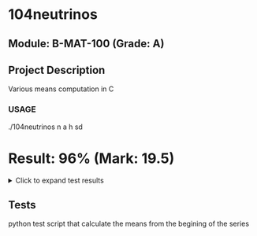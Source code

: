 # 104neutrinos

## Module: B-MAT-100 (Grade: A)

## Project Description
 Various means computation in C

### USAGE
 ./104neutrinos n a h sd
# Result: 96% (Mark: 19.5)
<details>
<summary>Click to expand test results</summary>

### basic (100% Passed)
| Test | Status |
| --- | --- |
| nothing | PASSED |
| project example 1 | PASSED |
| project example 2 | PASSED |

### eval (100% Passed)
| Test | Status |
| --- | --- |
| test 10 | PASSED |
| test 6 | PASSED |
| test 7 | PASSED |
| test 8 | PASSED |
| test 9 | PASSED |

### intermediate (100% Passed)
| Test | Status |
| --- | --- |
| test 1 | PASSED |
| test 2 | PASSED |
| test 3 | PASSED |
| test 4 | PASSED |
| test 5 | PASSED |

### mathematical rigor (75% Passed)
| Test | Status |
| --- | --- |
| division by 0 | FAILURE |
| negative sd | PASSED |
| null h | PASSED |
| real n | PASSED |

### rigor (100% Passed)
| Test | Status |
| --- | --- |
| negative n | PASSED |
| no arguments | PASSED |
| not enough arguments | PASSED |
| too many arguments | PASSED |
| unconsistent a | PASSED |
| unconsistent h | PASSED |
| unconsistent n | PASSED |
| unconsistent sd | PASSED |

</details>

## Tests
python test script that calculate the means from the begining of the series


